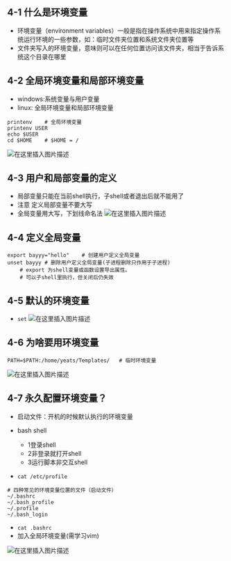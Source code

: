 4-1 什么是环境变量
-------------------------------------

*   环境变量（environment variables）一般是指在操作系统中用来指定操作系统运行环境的一些参数，如：临时文件夹位置和系统文件夹位置等
*   文件夹写入的环境变量，意味则可以在任何位置访问该文件夹，相当于告诉系统这个目录在哪里

4-2 全局环境变量和局部环境变量
-----------------

*   windows:系统变量与用户变量
*   linux: 全局环境变量和局部环境变量

```shell
printenv	# 全局环境变量
printenv USER
echo $USER
cd $HOME	# $HOME = /
```

![在这里插入图片描述](https://s2.loli.net/2022/04/04/nE2zI96PmFk4Mwj.png)  

4-3 用户和局部变量的定义
--------------

*   局部变量只能在当前shell执行，子shell或者退出后就不能用了
*   注意 定义局部变量不要大写
*   全局变量用大写，下划线命名法 
    ![在这里插入图片描述](https://img-blog.csdnimg.cn/20210508230607923.png)

4-4 定义全局变量
----------

```shell
export bayyy="hello"	# 创建用户定义全局变量
unset bayyy	# 删除用户定义全局变量(子进程删除只作用于子进程)
	# export 为shell变量或函数设置导出属性。
	# 可以子shell里执行，但关闭后仍失效 
```

4-5 默认的环境变量
-----------

*   `set` 
    ![在这里插入图片描述](https://img-blog.csdnimg.cn/20210508232418314.png?x-oss-process=image/watermark,type_ZmFuZ3poZW5naGVpdGk,shadow_10,text_aHR0cHM6Ly9ibG9nLmNzZG4ubmV0L3FxXzQ2MjA3MDI0,size_16,color_FFFFFF,t_70)

4-6 为啥要用环境变量
------------

```shell
PATH=$PATH:/home/yeats/Templates/	# 临时环境变量 
```



![在这里插入图片描述](https://s2.loli.net/2022/04/04/6gW5KrSqUQM3jCy.png)

4-7 永久配置环境变量？
-------------

*   启动文件：开机的时候默认执行的环境变量
*   bash shell
    *   1登录shell
    *   2非登录就打开shell
    *   3运行脚本非交互shell

*   `cat /etc/profile`

```shell
# 四种常见的环境变量位置的文件（启动文件）
~/.bashrc
~/.bash_profile
~/.profile
~/.bash_login
```

*   `cat .bashrc`
*   加入全局环境变量(需学习vim)
    

![在这里插入图片描述](https://img-blog.csdnimg.cn/2021050823144961.png?x-oss-process=image/watermark,type_ZmFuZ3poZW5naGVpdGk,shadow_10,text_aHR0cHM6Ly9ibG9nLmNzZG4ubmV0L3FxXzQ2MjA3MDI0,size_16,color_FFFFFF,t_70)